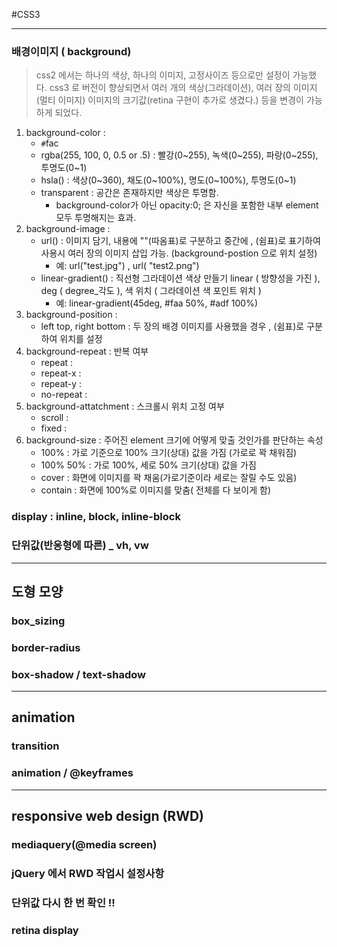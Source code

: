 #CSS3
___

### 배경이미지 ( background)
> css2 에서는 하나의 색상, 하나의 이미지, 고정사이즈 등으로만 설정이 가능했다.
css3 로 버전이 향상되면서 여러 개의 색상(그라데이션), 여러 장의 이미지(멀티 이미지)
이미지의 크기값(retina 구현이 추가로 생겼다.) 등을 변경이 가능하게 되었다.
1. background-color :
    - `#`fac
    - rgba(255, 100, 0, 0.5 or .5) : 빨강(0~255), 녹색(0~255), 파랑(0~255), 투명도(0~1)
    - hsla() : 색상(0~360), 채도(0~100%), 명도(0~100%), 투명도(0~1)
    - transparent : 공간은 존재하지만 색상은 투명함. 
        * background-color가 아닌 opacity:0; 은 자신을 포함한 내부 element 모두 투명해지는 효과.
1. background-image :
    - url() : 이미지 담기, 내용에 ""(따옴표)로 구분하고 중간에 , (쉼표)로 표기하여 사용시 여러 장의 이미지 삽입 가능.
                (background-postion 으로 위치 설정)
        * 예: url("test.jpg") , url( "test2.png")
    - linear-gradient() : 직선형 그라데이션 색상 만들기
                                        linear ( 방향성을 가진 ), deg ( degree_각도 ),  색 위치 ( 그라데이션 색 포인트 위치 )
        * 예: linear-gradient(45deg, #faa 50%, #adf 100%)
1. background-position :
    - left top, right bottom : 두 장의 배경 이미지를 사용했을 경우 , (쉼표)로 구분하여 위치를 설정
1. background-repeat : 반복 여부
    - repeat : 
    - repeat-x :
    - repeat-y : 
    - no-repeat :
1. background-attatchment : 스크롤시 위치 고정 여부
    - scroll : 
    - fixed : 
1. background-size : 주어진 element 크기에 어떻게 맞출 것인가를 판단하는 속성
    - 100% : 가로 기준으로 100% 크기(상대) 값을 가짐 (가로로 꽉 채워짐)
    - 100% 50% : 가로 100%, 세로 50% 크기(상대) 값을 가짐
    - cover : 화면에 이미지를 꽉 채움(가로기준이라 세로는 잘릴 수도 있음)
    - contain : 화면에 100%로 이미지를 맞춤( 전체를 다 보이게 함)

### display : inline, block, inline-block

### 단위값(반응형에 따른) _ vh, vw

___

## 도형 모양

### box_sizing

### border-radius

### box-shadow / text-shadow

___

## animation

### transition

### animation / @keyframes

___

## responsive web design (RWD)

### mediaquery(@media screen)

### jQuery 에서 RWD 작업시 설정사항

### 단위값 다시 한 번 확인 !!

### retina display



